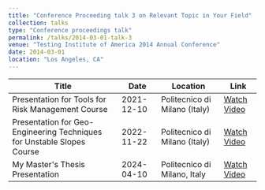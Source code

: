 ```yaml
---
title: "Conference Proceeding talk 3 on Relevant Topic in Your Field"
collection: talks
type: "Conference proceedings talk"
permalink: /talks/2014-03-01-talk-3
venue: "Testing Institute of America 2014 Annual Conference"
date: 2014-03-01
location: "Los Angeles, CA"
---
```



| Title                               | Date       | Location           | Link                                      |
|-------------------------------------|------------|--------------------|-------------------------------------------|
| Presentation for Tools for Risk Management Course    | 2021-12-10 | Politecnico di Milano (Italy)     | [Watch Video](https://www.youtube.com/watch?v=wirIVdNAxLg&t=2s) |
| Presentation for Geo-Engineering Techniques for Unstable Slopes Course                | 2022-11-22 | Politecnico di Milano (Italy)        | [Watch Video](https://www.youtube.com/watch?v=Iwni2b6RGhs) |
| My Master's Thesis Presentation        | 2024-04-10 | Politecnico di Milano, Italy    | [Watch Video](https://www.youtube.com/watch?v=dJ07ccRr4yk&t=350s) |
